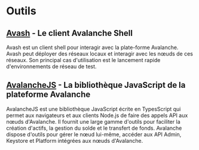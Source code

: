 # Outils

## [Avash](avash.md) - Le client Avalanche Shell

Avash est un client shell pour interagir avec la plate-forme Avalanche. Avash peut déployer des réseaux locaux et interagir avec les nœuds de ces réseaux. Son principal cas d'utilisation est le lancement rapide d'environnements de réseau de test.

## [AvalancheJS](avalanchejs/) - La bibliothèque JavaScript de la plateforme Avalanche

AvalancheJS est une bibliothèque JavaScript écrite en TypesScript qui permet aux navigateurs et aux clients Node.js de faire des appels API aux nœuds d'Avalanche. Il fournit une large gamme d'outils pour faciliter la création d'actifs, la gestion du solde et le transfert de fonds. Avalanche dispose d'outils pour gérer le nœud lui-même, accéder aux API Admin, Keystore et Platform intégrées aux nœuds d'Avalanche.

